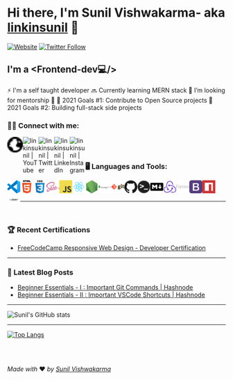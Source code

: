 # Hi there, I'm Sunil Vishwakarma- aka [linkinsunil][linkedin] 👋

[![Website](https://img.shields.io/website?label=portfolio&style=for-the-badge&url=https%3A%2F%2Flinkinsunil.netlify.app)](https://linkinsunil.netlify.app)
[![Twitter Follow](https://img.shields.io/twitter/follow/officialskv?color=1DA1F2&logo=twitter&style=for-the-badge)](https://twitter.com/intent/follow?original_referer=https%3A%2F%2Fgithub.com%2Flinkinsunil&screen_name=Sunil)

## I'm a <Frontend-dev💻/> 

⚡ I'm a self taught developer
🔜 Currently learning MERN stack 
🚾 I’m looking for mentorship 🤝
🔂 2021 Goals #1: Contribute to Open Source projects
🔂 2021 Goals #2: Building full-stack side projects
<br/>

### 🙋‍♂ Connect with me:

[<img align="left" alt="linkinsunil" width="36px" src="https://raw.githubusercontent.com/iconic/open-iconic/master/svg/globe.svg" />][website]
[<img align="left" alt="linkinsunil | YouTube" width="36px" src="https://cdn.jsdelivr.net/npm/simple-icons@v3/icons/youtube.svg" />][youtube]
[<img align="left" alt="linkinsunil | Twitter" width="36px" src="https://cdn.jsdelivr.net/npm/simple-icons@v3/icons/twitter.svg" />][twitter]
[<img align="left" alt="linkinsunil | LinkedIn" width="36px" src="https://cdn.jsdelivr.net/npm/simple-icons@v3/icons/linkedin.svg" />][linkedin]
[<img align="left" alt="linkinsunil | Instagram" width="36px" src="https://cdn.jsdelivr.net/npm/simple-icons@v3/icons/instagram.svg" />][instagram]

<br /><br/>

### 🖥 Languages and Tools:


<!-- [<img src="https://img.shields.io/badge/html5-%23E34F26.svg?style=for-the-badge&amp;logo=html5&amp;logoColor=white" alt="HTML5" />][website]
[<img src="https://img.shields.io/badge/css3-%231572B6.svg?style=for-the-badge&amp;logo=css3&amp;logoColor=white" alt="CSS3" />][website]
[<img src="https://img.shields.io/badge/javascript-%23323330.svg?style=for-the-badge&amp;logo=javascript&amp;logoColor=%23F7DF1E" alt="JavaScript" />][website]
[<img src="https://img.shields.io/badge/react-%2320232a.svg?style=for-the-badge&amp;logo=react&amp;logoColor=%2361DAFB" alt="ReactJs" />][website]
[<img src="https://img.shields.io/badge/redux-%23593d88.svg?style=for-the-badge&amp;logo=redux&amp;logoColor=white" alt="Redux" />][website]
[<img src="https://img.shields.io/badge/express.js-%23404d59.svg?style=for-the-badge&amp;logo=express&amp;logoColor=%2361DAFB" alt="ExpressJs" />][website]
[<img src="https://img.shields.io/badge/node.js-6DA55F?style=for-the-badge&amp;logo=node.js&amp;logoColor=white" alt="NodeJs" />][website]
[<img src="https://img.shields.io/badge/jquery-%230769AD.svg?style=for-the-badge&amp;logo=jquery&amp;logoColor=white" alt="jQuery" />][website]
[<img src="https://img.shields.io/badge/SASS-hotpink.svg?style=for-the-badge&amp;logo=SASS&amp;logoColor=white" alt="Sass" />][website]
[<img src="https://img.shields.io/badge/NPM-%23000000.svg?style=for-the-badge&amp;logo=npm&amp;logoColor=white" alt="NPM" />][website]
[<img src="https://img.shields.io/badge/bootstrap-%23563D7C.svg?style=for-the-badge&amp;logo=bootstrap&amp;logoColor=white" alt="Bootstrap" />][website]
[<img src="https://img.shields.io/badge/markdown-%23000000.svg?style=for-the-badge&amp;logo=markdown&amp;logoColor=white" alt="Markdown" />][website]
[<img src="https://img.shields.io/badge/MongoDB-%234ea94b.svg?style=for-the-badge&amp;logo=mongodb&amp;logoColor=white" alt="MongoDB" />][website]
[<img src="https://img.shields.io/badge/Visual%20Studio%20Code-0078d7.svg?style=for-the-badge&amp;logo=visual-studio-code&amp;logoColor=white" alt="VSCode" />][website]
[<img src="https://img.shields.io/badge/Codesandbox-040404?style=for-the-badge&amp;logo=codesandbox&amp;logoColor=DBDBDB" alt="CodeSandbox" />][website]
[<img src="https://img.shields.io/badge/CodePen-white?style=for-the-badge&amp;logo=codepen&amp;logoColor=black" alt="Codepen" />][website]
[<img src="https://img.shields.io/badge/git-%23F05033.svg?style=for-the-badge&amp;logo=git&amp;logoColor=white" alt="Git" />][website]
[<img src="https://img.shields.io/badge/github-%23121011.svg?style=for-the-badge&amp;logo=github&amp;logoColor=white" alt="GitHub" />][website]
[<img src="https://img.shields.io/badge/Postman-FF6C37?style=for-the-badge&amp;logo=postman&amp;logoColor=white" alt="Postman" />][website] -->


[<img align="left" alt="Visual Studio Code" width="30px" src="https://raw.githubusercontent.com/github/explore/80688e429a7d4ef2fca1e82350fe8e3517d3494d/topics/visual-studio-code/visual-studio-code.png" />][website]
[<img align="left" alt="HTML5" width="30px" src="https://raw.githubusercontent.com/github/explore/80688e429a7d4ef2fca1e82350fe8e3517d3494d/topics/html/html.png" />][website]
[<img align="left" alt="CSS3" width="30px" src="https://raw.githubusercontent.com/github/explore/80688e429a7d4ef2fca1e82350fe8e3517d3494d/topics/css/css.png" />][website]
[<img align="left" alt="Sass" width="30px" src="https://raw.githubusercontent.com/github/explore/80688e429a7d4ef2fca1e82350fe8e3517d3494d/topics/sass/sass.png" />][website]
[<img align="left" alt="JavaScript" width="30px" src="https://raw.githubusercontent.com/github/explore/80688e429a7d4ef2fca1e82350fe8e3517d3494d/topics/javascript/javascript.png" />][website]
[<img align="left" alt="React" width="30px" src="https://raw.githubusercontent.com/github/explore/80688e429a7d4ef2fca1e82350fe8e3517d3494d/topics/react/react.png" />][website]
[<img align="left" alt="Node.js" width="30px" src="https://raw.githubusercontent.com/github/explore/80688e429a7d4ef2fca1e82350fe8e3517d3494d/topics/nodejs/nodejs.png" />][website]
[<img align="left" alt="MongoDB" width="30px" src="https://raw.githubusercontent.com/github/explore/80688e429a7d4ef2fca1e82350fe8e3517d3494d/topics/mongodb/mongodb.png" />][website]
[<img align="left" alt="Git" width="30px" src="https://raw.githubusercontent.com/github/explore/80688e429a7d4ef2fca1e82350fe8e3517d3494d/topics/git/git.png" />][website]
[<img align="left" alt="GitHub" width="30px" src="https://raw.githubusercontent.com/github/explore/78df643247d429f6cc873026c0622819ad797942/topics/github/github.png" />][website]
[<img align="left" alt="Terminal" width="30px" src="https://raw.githubusercontent.com/github/explore/80688e429a7d4ef2fca1e82350fe8e3517d3494d/topics/terminal/terminal.png" />][website]
[<img align="left" alt="Markdown" width="30px" src="https://raw.githubusercontent.com/github/explore/80688e429a7d4ef2fca1e82350fe8e3517d3494d/topics/markdown/markdown.png" />][website]
[<img align="left" alt="Redux" width="30px" src="https://raw.githubusercontent.com/github/explore/80688e429a7d4ef2fca1e82350fe8e3517d3494d/topics/redux/redux.png" />][website]
[<img align="left" alt="Express" width="30px" src="https://raw.githubusercontent.com/github/explore/80688e429a7d4ef2fca1e82350fe8e3517d3494d/topics/express/express.png" />][website]
[<img align="left" alt="Bootstrap" width="30px" src="https://raw.githubusercontent.com/github/explore/80688e429a7d4ef2fca1e82350fe8e3517d3494d/topics/bootstrap/bootstrap.png" />][website]
[<img align="left" alt="NPM" width="30px" src="https://raw.githubusercontent.com/github/explore/80688e429a7d4ef2fca1e82350fe8e3517d3494d/topics/npm/npm.png" />][website]
[<img align="left" alt="jQuery" width="30px" src="https://raw.githubusercontent.com/github/explore/80688e429a7d4ef2fca1e82350fe8e3517d3494d/topics/jquery/jquery.png" />][website]
<!-- [<img align="left" alt="Postman" width="30px" src="https://raw.githubusercontent.com/github/explore/80688e429a7d4ef2fca1e82350fe8e3517d3494d/topics/postman/postman.png" />][website]
[<img align="left" alt="Codesandbox" width="30px" src="https://raw.githubusercontent.com/github/explore/80688e429a7d4ef2fca1e82350fe8e3517d3494d/topics/codesandbox/codesandbox.png" />][website]
[<img align="left" alt="Codepen" width="30px" src="https://raw.githubusercontent.com/github/explore/80688e429a7d4ef2fca1e82350fe8e3517d3494d/topics/codepen/codepen.png" />][website] -->

<br />
<br />

---
<br/>

### 🏆 Recent Certifications

<!-- CERTIFICATION:START -->
- [FreeCodeCamp Responsive Web Design - Developer Certification](https://www.freecodecamp.org/certification/linkinsunil/responsive-web-design)

<!-- CERTIFICATION:END -->

<!-- ➡️ [more videos...](https://youtube.com/codestackr) -->

---

### 📕 Latest Blog Posts

<!-- BLOG-POST-LIST:START -->
- [Beginner Essentials - I : Important Git Commands | Hashnode](https://linkinsunil.hashnode.dev/beginner-essentials-i-important-git-commands)
- [Beginner Essentials - II : Important VSCode Shortcuts | Hashnode](https://linkinsunil.hashnode.dev/beginner-essentials-ii-important-vscode-shortcuts)
<!-- BLOG-POST-LIST:END -->

<!-- ➡️ [more blog posts...](https://codestackr.com) -->

---

![Sunil's GitHub stats](https://github-readme-stats.vercel.app/api?username=linkinsunil&hide=issues,contribs&show_icons=true&theme=radical)

---

[![Top Langs](https://github-readme-stats.vercel.app/api/top-langs/?username=linkinsunil&layout=compact)](https://github.com/linkinsunil/github-readme-stats)

<br /><br />


*Made with* ❤ *by [Sunil Vishwakarma][linkedin]*


[website]: https://linkinsunil.netlify.app
[twitter]: https://twitter.com/officialskv
[youtube]: https://youtube.com/
[instagram]: https://instagram.com/linkinsunil
[linkedin]: https://www.linkedin.com/in/linkinsunil/
[blog]: https://linkinsunil.netlify.app/blogs.html
